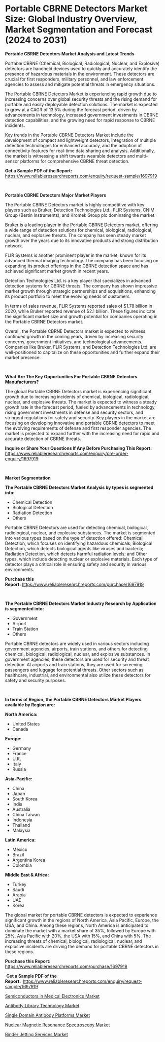 <p><h1>Portable CBRNE Detectors Market Size: Global Industry Overview, Market Segmentation and Forecast (2024 to 2031)</h1></p><p><strong>Portable CBRNE Detectors Market Analysis and Latest Trends</strong></p>
<p><p>Portable CBRNE (Chemical, Biological, Radiological, Nuclear, and Explosive) detectors are handheld devices used to quickly and accurately identify the presence of hazardous materials in the environment. These detectors are crucial for first responders, military personnel, and law enforcement agencies to assess and mitigate potential threats in emergency situations.</p><p>The Portable CBRNE Detectors Market is experiencing rapid growth due to increasing concerns over global security threats and the rising demand for portable and easily deployable detection solutions. The market is expected to grow at a CAGR of 13.5% during the forecast period, driven by advancements in technology, increased government investments in CBRNE detection capabilities, and the growing need for rapid response to CBRNE incidents.</p><p>Key trends in the Portable CBRNE Detectors Market include the development of compact and lightweight detectors, integration of multiple detection technologies for enhanced accuracy, and the adoption of connectivity features for real-time data sharing and analysis. Additionally, the market is witnessing a shift towards wearable detectors and multi-sensor platforms for comprehensive CBRNE threat detection.</p></p>
<p><strong>Get a Sample PDF of the Report:&nbsp;</strong> <a href="https://www.reliableresearchreports.com/enquiry/request-sample/1697919">https://www.reliableresearchreports.com/enquiry/request-sample/1697919</a></p>
<p>&nbsp;</p>
<p><strong>Portable CBRNE Detectors Major Market Players</strong></p>
<p><p>The Portable CBRNE Detectors market is highly competitive with key players such as Bruker, Detection Technologies Ltd., FLIR Systems, CNIM Group (Bertin Instruments), and Kromek Group plc dominating the market.</p><p>Bruker is a leading player in the Portable CBRNE Detectors market, offering a wide range of detection solutions for chemical, biological, radiological, nuclear, and explosive threats. The company has seen steady market growth over the years due to its innovative products and strong distribution network.</p><p>FLIR Systems is another prominent player in the market, known for its advanced thermal imaging technology. The company has been focusing on expanding its product offerings in the CBRNE detection space and has achieved significant market growth in recent years.</p><p>Detection Technologies Ltd. is a key player that specializes in advanced detection systems for CBRNE threats. The company has shown impressive market growth through strategic partnerships and acquisitions, enhancing its product portfolio to meet the evolving needs of customers.</p><p>In terms of sales revenue, FLIR Systems reported sales of $1.78 billion in 2020, while Bruker reported revenue of $2.1 billion. These figures indicate the significant market size and growth potential for companies operating in the Portable CBRNE Detectors market.</p><p>Overall, the Portable CBRNE Detectors market is expected to witness continued growth in the coming years, driven by increasing security concerns, government initiatives, and technological advancements. Companies like Bruker, FLIR Systems, and Detection Technologies Ltd. are well-positioned to capitalize on these opportunities and further expand their market presence.</p></p>
<p>&nbsp;</p>
<p><strong>What Are The Key Opportunities For Portable CBRNE Detectors Manufacturers?</strong></p>
<p><p>The global Portable CBRNE Detectors market is experiencing significant growth due to increasing incidents of chemical, biological, radiological, nuclear, and explosive threats. The market is expected to witness a steady growth rate in the forecast period, fueled by advancements in technology, rising government investments in defense and security sectors, and stringent regulations for safety and security. Key players in the market are focusing on developing innovative and portable CBRNE detectors to meet the evolving requirements of defense and first responder agencies. The market is projected to expand further with the increasing need for rapid and accurate detection of CBRNE threats.</p></p>
<p><strong>Inquire or Share Your Questions If Any Before Purchasing This Report:</strong> <a href="https://www.reliableresearchreports.com/enquiry/pre-order-enquiry/1697919">https://www.reliableresearchreports.com/enquiry/pre-order-enquiry/1697919</a></p>
<p>&nbsp;</p>
<p><strong>Market Segmentation</strong></p>
<p><strong>The Portable CBRNE Detectors Market Analysis by types is segmented into:</strong></p>
<p><ul><li>Chemical Detection</li><li>Biological Detection</li><li>Radiation Detection</li><li>Others</li></ul></p>
<p><p>Portable CBRNE Detectors are used for detecting chemical, biological, radiological, nuclear, and explosive substances. The market is segmented into various types based on the type of detection offered: Chemical Detection, which focuses on identifying hazardous chemicals; Biological Detection, which detects biological agents like viruses and bacteria; Radiation Detection, which detects harmful radiation levels; and Other types, which include detecting nuclear or explosive materials. Each type of detector plays a critical role in ensuring safety and security in various environments.</p></p>
<p><strong>Purchase this Report:&nbsp;</strong><a href="https://www.reliableresearchreports.com/purchase/1697919">https://www.reliableresearchreports.com/purchase/1697919</a></p>
<p>&nbsp;</p>
<p><strong>The Portable CBRNE Detectors Market Industry Research by Application is segmented into:</strong></p>
<p><ul><li>Government</li><li>Airport</li><li>Train Station</li><li>Others</li></ul></p>
<p><p>Portable CBRNE detectors are widely used in various sectors including government agencies, airports, train stations, and others for detecting chemical, biological, radiological, nuclear, and explosive substances. In government agencies, these detectors are used for security and threat detection. At airports and train stations, they are used for screening passengers and luggage for potential threats. Other sectors such as healthcare, industrial, and environmental also utilize these detectors for safety and security purposes.</p></p>
<p>&nbsp;</p>
<p><strong>In terms of Region, the Portable CBRNE Detectors Market Players available by Region are:</strong></p>
<p>
    <p> <strong> North America: </strong>
        <ul>
            <li>United States</li>
            <li>Canada</li>
        </ul>
        </p> 
    <p> <strong> Europe: </strong>
        <ul>
            <li>Germany</li>
            <li>France</li>
            <li>U.K.</li>
            <li>Italy</li>
            <li>Russia</li>
        </ul>
        </p> 
    <p> <strong> Asia-Pacific: </strong>
        <ul>
            <li>China</li>
            <li>Japan</li>
            <li>South Korea</li>
            <li>India</li>
            <li>Australia</li>
            <li>China Taiwan</li>
            <li>Indonesia</li>
            <li>Thailand</li>
            <li>Malaysia</li>
        </ul>
        </p> 
    <p> <strong> Latin America: </strong>
        <ul>
            <li>Mexico</li>
            <li>Brazil</li>
            <li>Argentina Korea</li>
            <li>Colombia</li>
        </ul>
        </p> 
    <p> <strong> Middle East & Africa: </strong>
        <ul>
            <li>Turkey</li>
            <li>Saudi</li>
            <li>Arabia</li>
            <li>UAE</li>
            <li>Korea</li>
        </ul>
    </p>
    </p>
<p><p>The global market for portable CBRNE detectors is expected to experience significant growth in the regions of North America, Asia Pacific, Europe, the USA, and China. Among these regions, North America is anticipated to dominate the market with a market share of 35%, followed by Europe with 25%, Asia Pacific with 20%, the USA with 15%, and China with 5%. The increasing threats of chemical, biological, radiological, nuclear, and explosive incidents are driving the demand for portable CBRNE detectors in these regions.</p></p>
<p><strong>Purchase this Report: </strong><a href="https://www.reliableresearchreports.com/purchase/1697919">https://www.reliableresearchreports.com/purchase/1697919</a></p>
<p>&nbsp;<strong>Get a Sample PDF of the Report:&nbsp;&nbsp;</strong><a href="https://www.reliableresearchreports.com/enquiry/request-sample/1697919">https://www.reliableresearchreports.com/enquiry/request-sample/1697919</a></p>
<p><strong></strong></p>
<p><p><a href="https://medium.com/@jonathanalvarez976/decoding-semiconductors-in-medical-electronics-market-metrics-market-share-trends-and-growth-e70d2e6a0be6">Semiconductors in Medical Electronics Market</a></p><p><a href="https://medium.com/@jordyhansen565/antibody-library-technology-nbsp-market-focuses-on-market-share-size-and-projected-forecast-till-518fbaeb8404">Antibody Library Technology Market</a></p><p><a href="https://medium.com/@jordyhansen565/single-domain-antibody-platforms-market-comprehensive-assessment-by-type-application-and-e900d530e76e">Single Domain Antibody Platforms Market</a></p><p><a href="https://github.com/ruddyyedelwadw/Market-Research-Report-List-1/blob/main/nuclear-magnetic-resonance-spectroscopy-market.md">Nuclear Magnetic Resonance Spectroscopy Market</a></p><p><a href="https://medium.com/@jordyhansen565/binder-jetting-services-market-size-and-market-trends-complete-industry-overview-2024-to-2031-8ece000ec6b8">Binder Jetting Services Market</a></p></p>